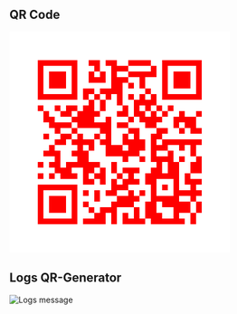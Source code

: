 ## QR Code
![QR Code](github_qr.png)

## Logs QR-Generator
![Logs message](https://drive.google.com/file/d/1WVgdh7ajBzFbRKCXZ8h076TUxm-x6Iis/view?usp=sharing)
